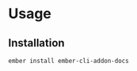 # Usage

## Installation

```sh
ember install ember-cli-addon-docs
```

<!-- ## New addons


## Existing addons -->
